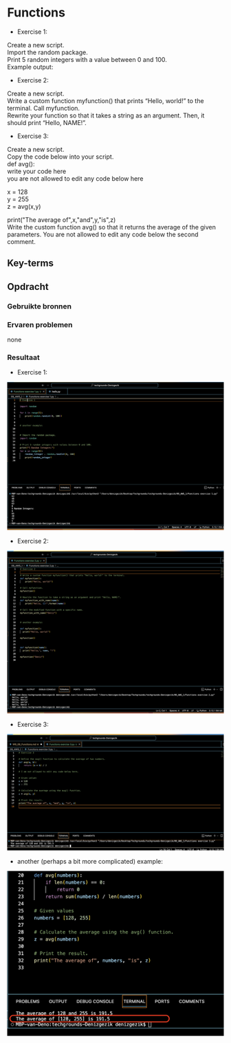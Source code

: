 # Functions

- Exercise 1: <br>

Create a new script.<br>
Import the random package.<br>
Print 5 random integers with a value between 0 and 100.<br>
Example output:<br>

- Exercise 2:

Create a new script.<br>
Write a custom function myfunction() that prints “Hello, world!” to the terminal. Call myfunction.<br>
Rewrite your function so that it takes a string as an argument. Then, it should print “Hello, NAME!”.<br>

- Exercise 3:

Create a new script.<br>
Copy the code below into your script.<br>
def avg():<br>
 write your code here<br>
 you are not allowed to edit any code below here<br>

x = 128<br>
y = 255<br>
z = avg(x,y)<br>

print("The average of",x,"and",y,"is",z)<br>
Write the custom function avg() so that it returns the average of the given parameters. You are not allowed to edit any code below the second comment. <br>


## Key-terms


## Opdracht
### Gebruikte bronnen


### Ervaren problemen
none


### Resultaat

- Exercise 1:

![Alt text](<09_includes/Functions exercise 1.png>)


- Exercise 2:

![Alt text](<09_includes/Functions exercise 2.png>)

- Exercise 3:

![Alt text](<09_includes/Functions exercise 3.png>)


- another (perhaps a bit more complicated) example:

![Alt text](<09_includes/Functions 3 another example.png>)


